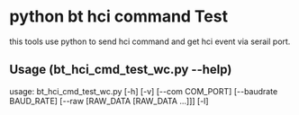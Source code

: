 # python bt hci command Test
this tools use python to send hci command and get hci event via serail port. 

## Usage (bt_hci_cmd_test_wc.py --help)
usage: bt_hci_cmd_test_wc.py [-h] [-v] [--com COM_PORT] [--baudrate BAUD_RATE]
                             [--raw [RAW_DATA [RAW_DATA ...]]] [-l]
